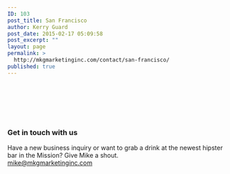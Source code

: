 ```yaml
---
ID: 103
post_title: San Francisco
author: Kerry Guard
post_date: 2015-02-17 05:09:58
post_excerpt: ""
layout: page
permalink: >
  http://mkgmarketinginc.com/contact/san-francisco/
published: true
---
```

<section class="contacts-4 sanfran">
<div class="container">
<div class="content">
<div class="social-btns">
<div>
<a href="https://twitter.com/mkgmarketinginc" class="fa fa-twitter-square"></a>
</div>
<div>

&nbsp;

</div>
<div>
<a href="https://www.facebook.com/MKGMarketingInc" class="fa fa-facebook-square"></a>
</div>
<div>

&nbsp;

</div>
<div>
<div class="fa fa-youtube-square"></div>
</div>
<div>

&nbsp;

</div>
</div>
<h3>Get in touch with us</h3>
Have a new business inquiry or want to grab a drink at the newest hipster bar in the Mission? Give Mike a shout.
<div class="links"><a href="mailto:mike@mkgmarketinginc.com">mike@mkgmarketinginc.com</a></div>
</div>
</div>
</section>
